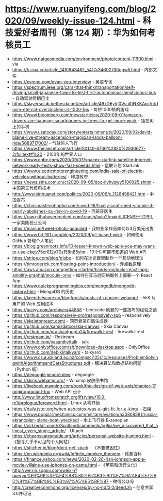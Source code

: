 # https://www.ruanyifeng.com/blog/2020/09/weekly-issue-124.html - 科技爱好者周刊（第 124 期）：华为如何考核员工

- https://www.natgeomedia.com/environment/photo/content-11900.html - via
- https://k.sina.cn/article_1410843462_5417c34602700ogw5.html - 内部文件
- https://evrone.com/evan-you-interview - 英语专访
- https://spectrum.ieee.org/cars-that-think/transportation/self-driving/small-japanese-town-to-test-first-autonomous-amphibious-bus - 自动驾驶两栖巴士
- https://slayersclub.bethesda.net/en/article/48xD6yVj0VsulONXKAnr7n/doom-eternal-overclocked-at-1000-fps - 每秒1000帧的游戏
- https://www.bloomberg.com/news/articles/2020-09-01/amazon-drivers-are-hanging-smartphones-in-trees-to-get-more-work - 挂在树上的手机
- https://www.usatoday.com/story/entertainment/tv/2020/09/02/david-blaine-live-stream-ascension-magician-lands-balloon-ride/5689717002/ - 气球带人飞行
- https://www.thelancet.com/article/S0140-6736%2820%2930677-2/fulltext#%20 - 2100年的世界人口
- https://www.cnbc.com/2020/09/03/spacex-starlink-satellite-internet-network-early-tests-show-fast-speeds.html - 星联计划 StarLink
- https://www.electricmotorengineering.com/india-sale-of-electric-vehicles-without-batteries/ - 印度政府
- https://news.sina.com.cn/c/2020-09-05/doc-iivhvpwy5100025.shtml - 中国第三代核电技术
- http://www.xinhuanet.com/politics/2020-09/06/c_1126458421.htm - 中国宣布
- https://chrismasterjohnphd.com/covid-19/finally-confirmed-vitamin-d-nearly-abolishes-icu-risk-in-covid-19 - 西班牙医生
- https://raw.githubusercontent.com/zcash/halo2/main/LICENSE-TGPPL - 一家美国创业公司
- https://marc.io/tweet-photo-acquired - 我的业余作品如何以3万美元出售
- https://www.bit-101.com/blog/2020/09/git-based-wiki/ - 如何使用 GitHub 管理个人笔记
- https://blog.greenroots.info/10-lesser-known-web-apis-you-may-want-to-use-ckejv75cr012y70s158n85yhn - 10个你可能不知道的 Web API
- https://stripe.com/blog/globe - 如何在浏览器里制作一个互动地球仪
- https://timroderick.com/floating-point-introduction/ - 浮点数原理
- https://aws.amazon.com/getting-started/hands-on/build-react-app-amplify-graphql/module-one/ - 如何在亚马逊网络服务上部署一个 React App
- https://www.quickprogrammingtips.com/mongodb/mongodb-history.html - MongoDB 的历史
- https://keepthescore.co/blog/posts/costs-of-running-webapp/ - 55K 月用户的 Web 应用成本
- https://justyy.com/archives/44858 - Leetcode 刷题的一些技巧的经验之谈
- https://github.com/responsively-org/responsively-app - responsively
- https://skeletonreact.com/ - 网页骨架布局生成器
- https://github.com/samizdatco/skia-canvas - Skia Canvas
- https://github.com/prashantgupta24/firewalld-rest - firewalld-rest
- https://restream.io/ - Restream
- https://github.com/vasanthv/talk - talk
- https://www.onlyoffice.com/zh/download-desktop.aspx - OnlyOffice
- https://github.com/debiki/talkyard - talkyard
- https://www.cs.auckland.ac.nz/compsci105s1c/resources/ProblemSolvingwithAlgorithmsandDataStructures.pdf - 解决算法和数据结构问题（Python 版）
- https://degoogle.jmoore.dev/ - degoogle
- https://skins.webamp.org/ - Winamp 皮肤图书馆
- https://livebook.manning.com/book/the-design-of-web-apis/chapter-1?origin=product-toc - Web API 设计
- http://www.linuxfromscratch.org/lfs/view/10.0-rc1/prologue/foreword.html - Linux 从零开始
- https://daily.jstor.org/when-asbestos-was-a-gift-fit-for-a-king/ - 石棉
- https://www.popularmechanics.com/military/aviation/a33808381/russia-ekranoplan-plane-boat-wrecked/ - 水上飞行器 Ekranoplan
- https://old.reddit.com/r/Scotland/comments/ig9jia/ive_discovered_that_almost_every_single_article/ - Ultach
- https://cheapskatesguide.org/articles/personal-website-hunting.html - 《搜寻几乎不可见的个人网站》
- https://stitcher.io/blog/dont-get-stuck - 《不要被困住》
- https://en.wikipedia.org/wiki/Infinite_monkey_theorem - 维基百科
- https://finance.yahoo.com/news/2020-02-26-rian-johnson-apple-movie-villains-use-iphones-on-came.html - 《苹果和流行文化》
- http://weixin.sogou.com/weixin?query=%E9%98%AE%E4%B8%80%E5%B3%B0%E7%9A%84%E7%BD%91%E7%BB%9C%E6%97%A5%E5%BF%97 - 微信公众号
- http://creativecommons.org/licenses/by-nc-nd/3.0/deed.zh - 创意共享3.0许可证